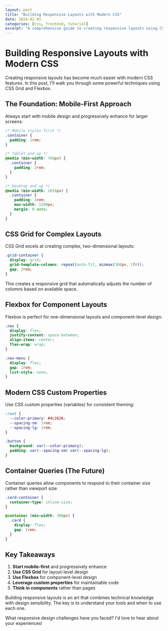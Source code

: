 ```yaml
---
layout: post
title: "Building Responsive Layouts with Modern CSS"
date: 2024-02-01
categories: [css, frontend, tutorial]
excerpt: "A comprehensive guide to creating responsive layouts using CSS Grid, Flexbox, and modern techniques."
---
```


# Building Responsive Layouts with Modern CSS

Creating responsive layouts has become much easier with modern CSS features. In this post, I'll walk you through some powerful techniques using CSS Grid and Flexbox.

## The Foundation: Mobile-First Approach

Always start with mobile design and progressively enhance for larger screens:

```css
/* Mobile styles first */
.container {
  padding: 1rem;
}

/* Tablet and up */
@media (min-width: 768px) {
  .container {
    padding: 2rem;
  }
}

/* Desktop and up */
@media (min-width: 1024px) {
  .container {
    padding: 3rem;
    max-width: 1200px;
    margin: 0 auto;
  }
}
```

## CSS Grid for Complex Layouts

CSS Grid excels at creating complex, two-dimensional layouts:

```css
.grid-container {
  display: grid;
  grid-template-columns: repeat(auto-fit, minmax(300px, 1fr));
  gap: 2rem;
}
```

This creates a responsive grid that automatically adjusts the number of columns based on available space.

## Flexbox for Component Layouts

Flexbox is perfect for one-dimensional layouts and component-level design:

```css
.nav {
  display: flex;
  justify-content: space-between;
  align-items: center;
  flex-wrap: wrap;
}

.nav-menu {
  display: flex;
  gap: 1rem;
  list-style: none;
}
```

## Modern CSS Custom Properties

Use CSS custom properties (variables) for consistent theming:

```css
:root {
  --color-primary: #dc2626;
  --spacing-sm: 1rem;
  --spacing-lg: 2rem;
}

.button {
  background: var(--color-primary);
  padding: var(--spacing-sm) var(--spacing-lg);
}
```

## Container Queries (The Future)

Container queries allow components to respond to their container size rather than viewport size:

```css
.card-container {
  container-type: inline-size;
}

@container (min-width: 300px) {
  .card {
    display: flex;
    gap: 1rem;
  }
}
```

## Key Takeaways

1. **Start mobile-first** and progressively enhance
2. **Use CSS Grid** for layout-level design
3. **Use Flexbox** for component-level design
4. **Leverage custom properties** for maintainable code
5. **Think in components** rather than pages

Building responsive layouts is an art that combines technical knowledge with design sensibility. The key is to understand your tools and when to use each one.

What responsive design challenges have you faced? I'd love to hear about your experiences!
